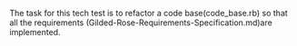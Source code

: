 The task for this tech test is to refactor a code base(code_base.rb) so that all the requirements (Gilded-Rose-Requirements-Specification.md)are implemented.
